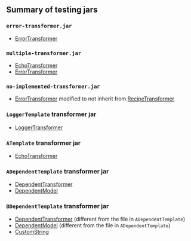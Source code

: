 ## Summary of testing jars

### `error-transformer.jar`
- [ErrorTransformer](transformers/ErrorTransformer.java)

### `multiple-transformer.jar`
- [EchoTransformer](transformers/EchoTransformer.java)
- [ErrorTransformer](transformers/ErrorTransformer.java)

### `no-implemented-transformer.jar`
- [ErrorTransformer](transformers/ErrorTransformer.java) modified to not inherit from
  [RecipeTransformer](../../../../../../../../main/java/com/aws/greengrass/deployment/templating/RecipeTransformer.java)

### `LoggerTemplate` transformer jar
- [LoggerTransformer](transformers/LoggerTransformer.java)

### `ATemplate` transformer jar
- [EchoTransformer](transformers/EchoTransformer.java)

### `ADependentTemplate` transformer jar
- [DependentTransformer](transformers/ADependentTransformer/DependentTransformer.java)
- [DependentModel](transformers/ADependentTransformer/DependentModel.java)

### `BDependentTemplate` transformer jar
- [DependentTransformer](transformers/BDependentTransformer/DependentTransformer.java) (different from the file in 
  `ADependentTemplate`)
- [DependentModel](transformers/BDependentTransformer/DependentModel.java) (different from the file in 
  `ADependentTemplate`)
- [CustomString](transformers/BDependentTransformer/CustomString.java)
